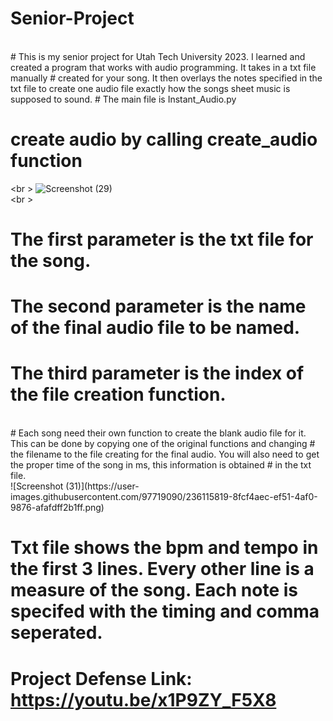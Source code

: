 # Senior-Project
<br>
# This is my senior project for Utah Tech University 2023. I learned and created a program that works with audio programming. It takes in a txt file manually
# created for your song. It then overlays the notes specified in the txt file to create one audio file exactly how the songs sheet music is supposed to sound.
# The main file is Instant_Audio.py  
<br \>

# create audio by calling create_audio function  
<br \>
![Screenshot (29)](https://user-images.githubusercontent.com/97719090/236114671-eec0f49e-8d49-4958-80a7-1728d15c6de3.png)  
<br \>
# The first parameter is the txt file for the song.
# The second parameter is the name of the final audio file to be named.
# The third parameter is the index of the file creation function.  
<br>
# Each song need their own function to create the blank audio file for it. This can be done by copying one of the original functions and changing
# the filename to the file creating for the final audio. You will also need to get the proper time of the song in ms, this information is obtained
# in the txt file.  
 <br>
![Screenshot (31)](https://user-images.githubusercontent.com/97719090/236115819-8fcf4aec-ef51-4af0-9876-afafdff2b1ff.png)  
 <br> 

# Txt file shows the bpm and tempo in the first 3 lines. Every other line is a measure of the song. Each note is specifed with the timing and comma seperated.  
# Project Defense Link: https://youtu.be/x1P9ZY_F5X8




